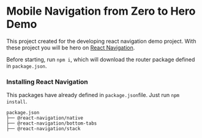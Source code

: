 # Mobile Navigation from Zero to Hero Demo

This project created for the developing react navigation demo project. With these project you will be hero on [React Navigation](https://reactnavigation.org/).

Before starting, run `npm i`, which will download the router package defined in `package.json`.

### Installing React Navigation

This packages have already defined in `package.json`file. Just run `npm install`.

```
package.json
├── @react-navigation/native
├── @react-navigation/bottom-tabs
├── @react-navigation/stack
```